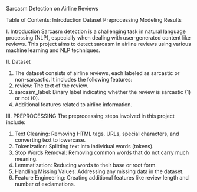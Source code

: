 Sarcasm Detection on Airline Reviews

Table of Contents:
Introduction
Dataset
Preprocessing
Modeling
Results

I. Introduction
Sarcasm detection is a challenging task in natural language processing (NLP), especially when dealing with user-generated content like reviews. This project aims to detect sarcasm in airline reviews using various machine learning and NLP techniques.

II. Dataset
1. The dataset consists of airline reviews, each labeled as sarcastic or non-sarcastic. It includes the following features:
2. review: The text of the review.
3. sarcasm_label: Binary label indicating whether the review is sarcastic (1) or not (0).
4. Additional features related to airline information.

III. PREPROCESSING
The preprocessing steps involved in this project include:
1. Text Cleaning: Removing HTML tags, URLs, special characters, and converting text to lowercase.
2. Tokenization: Splitting text into individual words (tokens).
3. Stop Words Removal: Removing common words that do not carry much meaning.
4. Lemmatization: Reducing words to their base or root form.
5. Handling Missing Values: Addressing any missing data in the dataset.
6. Feature Engineering: Creating additional features like review length and number of exclamations.
